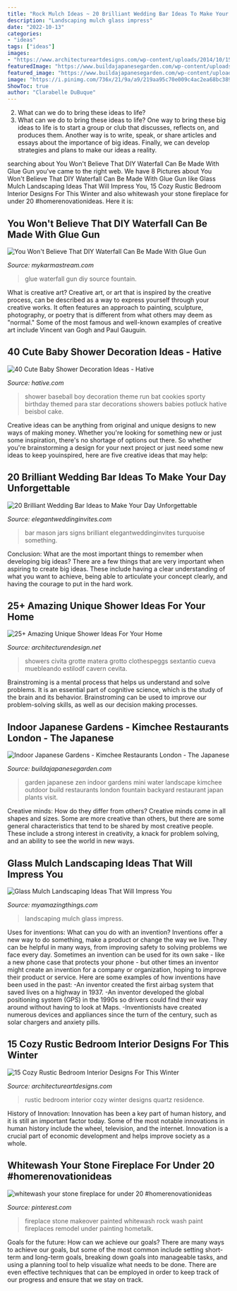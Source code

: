 ```yaml
---
title: "Rock Mulch Ideas ~ 20 Brilliant Wedding Bar Ideas To Make Your Day Unforgettable"
description: "Landscaping mulch glass impress"
date: "2022-10-13"
categories:
- "ideas"
tags: ["ideas"]
images:
- "https://www.architectureartdesigns.com/wp-content/uploads/2014/10/15-Cozy-Rustic-Bedroom-Interior-Designs-For-This-Winter-14-630x420.jpg"
featuredImage: "https://www.buildajapanesegarden.com/wp-content/uploads/2016/02/DSC00002.jpg"
featured_image: "https://www.buildajapanesegarden.com/wp-content/uploads/2016/02/DSC00002.jpg"
image: "https://i.pinimg.com/736x/21/9a/a9/219aa95c70e009c4ac2ea68bc3890556.jpg"
ShowToc: true
author: "Clarabelle DuBuque"
---
```



2. What can we do to bring these ideas to life?
2. What can we do to bring these ideas to life? 
One way to bring these big ideas to life is to start a group or club that discusses, reflects on, and produces them. Another way is to write, speak, or share articles and essays about the importance of big ideas. Finally, we can develop strategies and plans to make our ideas a reality.

	

		
searching about You Won&#039;t Believe That DIY Waterfall Can Be Made With Glue Gun you've came to the right web. We have 8 Pictures about You Won&#039;t Believe That DIY Waterfall Can Be Made With Glue Gun like Glass Mulch Landscaping Ideas That Will Impress You, 15 Cozy Rustic Bedroom Interior Designs For This Winter and also whitewash your stone fireplace for under 20 #homerenovationideas. Here it is:
		
    
## You Won&#039;t Believe That DIY Waterfall Can Be Made With Glue Gun

<img loading=lazy src="https://mykarmastream.com/wp-content/uploads/2017/05/hot-glue-fountain-2.jpg" onerror="this.onerror=null;this.src='https://tse4.mm.bing.net/th?id=OIP.pwqXBI9j7ohTlbjUToUcOwHaJ4&amp;pid=15.1';" alt="You Won&#039;t Believe That DIY Waterfall Can Be Made With Glue Gun">

_Source: mykarmastream.com_

>glue waterfall gun diy source fountain. 

	

What is creative art?
Creative art, or art that is inspired by the creative process, can be described as a way to express yourself through your creative works. It often features an approach to painting, sculpture, photography, or poetry that is different from what others may deem as "normal." Some of the most famous and well-known examples of creative art include Vincent van Gogh and Paul Gauguin.

    
## 40 Cute Baby Shower Decoration Ideas - Hative

<img loading=lazy src="https://hative.com/wp-content/uploads/2014/02/baby-shower-ideas/baseball-baby-shower-for-boy-22.jpg" onerror="this.onerror=null;this.src='https://tse3.mm.bing.net/th?id=OIP.mu3_KkbzPafzVcLmBZ5qcAHaKE&amp;pid=15.1';" alt="40 Cute Baby Shower Decoration Ideas - Hative">

_Source: hative.com_

>shower baseball boy decoration theme run bat cookies sporty birthday themed para star decorations showers babies potluck hative beisbol cake. 

	

Creative ideas can be anything from original and unique designs to new ways of making money. Whether you're looking for something new or just some inspiration, there's no shortage of options out there. So whether you're brainstorming a design for your next project or just need some new ideas to keep youinspired, here are five creative ideas that may help: 

    
## 20 Brilliant Wedding Bar Ideas To Make Your Day Unforgettable

<img loading=lazy src="https://www.elegantweddinginvites.com/wedding-blog/wp-content/uploads/2015/05/brilliant-wedding-bar-ideas-with-mason-jars-and-chalkboard-signs.jpg" onerror="this.onerror=null;this.src='https://tse2.mm.bing.net/th?id=OIP.YIgBi7O2-GbCj_a92EtVwQHaLH&amp;pid=15.1';" alt="20 Brilliant Wedding Bar Ideas to Make Your Day Unforgettable">

_Source: elegantweddinginvites.com_

>bar mason jars signs brilliant elegantweddinginvites turquoise something. 

	

Conclusion: What are the most important things to remember when developing big ideas?
There are a few things that are very important when aspiring to create big ideas. These include having a clear understanding of what you want to achieve, being able to articulate your concept clearly, and having the courage to put in the hard work.

    
## 25+ Amazing Unique Shower Ideas For Your Home

<img loading=lazy src="https://cdn.architecturendesign.net/wp-content/uploads/2016/03/AD-Amazing-Unique-Shower-Ideas-For-Your-Home-09.jpg" onerror="this.onerror=null;this.src='https://tse3.mm.bing.net/th?id=OIP.Hmon8JP21sHs6nar90XynAHaLH&amp;pid=15.1';" alt="25+ Amazing Unique Shower Ideas For Your Home">

_Source: architecturendesign.net_

>showers civita grotte matera grotto clothespeggs sextantio cueva muebleando estilodf cavern cevita. 

	

Brainstroming is a mental process that helps us understand and solve problems. It is an essential part of cognitive science, which is the study of the brain and its behavior. Brainstroming can be used to improve our problem-solving skills, as well as our decision making processes.

    
## Indoor Japanese Gardens - Kimchee Restaurants London - The Japanese

<img loading=lazy src="https://www.buildajapanesegarden.com/wp-content/uploads/2016/02/DSC00002.jpg" onerror="this.onerror=null;this.src='https://tse2.mm.bing.net/th?id=OIP.SJcLYJrXmowTfip1tyEDAAHaFj&amp;pid=15.1';" alt="Indoor Japanese Gardens - Kimchee Restaurants London - The Japanese">

_Source: buildajapanesegarden.com_

>garden japanese zen indoor gardens mini water landscape kimchee outdoor build restaurants london fountain backyard restaurant japan plants visit. 

	

Creative minds: How do they differ from others?
Creative minds come in all shapes and sizes. Some are more creative than others, but there are some general characteristics that tend to be shared by most creative people. These include a strong interest in creativity, a knack for problem solving, and an ability to see the world in new ways.

    
## Glass Mulch Landscaping Ideas That Will Impress You

<img loading=lazy src="http://myamazingthings.com/wp-content/uploads/2017/04/landscape6-768x1024.jpg" onerror="this.onerror=null;this.src='https://tse1.mm.bing.net/th?id=OIP.MoJtwh-F3Q2AYwpwJrtyWgHaJ4&amp;pid=15.1';" alt="Glass Mulch Landscaping Ideas That Will Impress You">

_Source: myamazingthings.com_

>landscaping mulch glass impress. 

	

Uses for inventions: What can you do with an invention?
Inventions offer a new way to do something, make a product or change the way we live. They can be helpful in many ways, from improving safety to solving problems we face every day. Sometimes an invention can be used for its own sake - like a new phone case that protects your phone - but other times an inventor might create an invention for a company or organization, hoping to improve their product or service. Here are some examples of how inventions have been used in the past: 
-An inventor created the first airbag system that saved lives on a highway in 1937.
-An inventor developed the global positioning system (GPS) in the 1990s so drivers could find their way around without having to look at Maps.
-Inventionists have created numerous devices and appliances since the turn of the century, such as solar chargers and anxiety pills.

    
## 15 Cozy Rustic Bedroom Interior Designs For This Winter

<img loading=lazy src="https://www.architectureartdesigns.com/wp-content/uploads/2014/10/15-Cozy-Rustic-Bedroom-Interior-Designs-For-This-Winter-14-630x420.jpg" onerror="this.onerror=null;this.src='https://tse3.mm.bing.net/th?id=OIP.56GtH54GLqRHIAfZYjEZBAHaE8&amp;pid=15.1';" alt="15 Cozy Rustic Bedroom Interior Designs For This Winter">

_Source: architectureartdesigns.com_

>rustic bedroom interior cozy winter designs quartz residence. 

	

History of Innovation:
Innovation has been a key part of human history, and it is still an important factor today. Some of the most notable innovations in human history include the wheel, television, and the internet. Innovation is a crucial part of economic development and helps improve society as a whole.

    
## Whitewash Your Stone Fireplace For Under 20 #homerenovationideas

<img loading=lazy src="https://i.pinimg.com/736x/21/9a/a9/219aa95c70e009c4ac2ea68bc3890556.jpg" onerror="this.onerror=null;this.src='https://tse1.mm.bing.net/th?id=OIP.-QPuXUDqLtNcQScJZPgSHgAAAA&amp;pid=15.1';" alt="whitewash your stone fireplace for under 20 #homerenovationideas">

_Source: pinterest.com_

>fireplace stone makeover painted whitewash rock wash paint fireplaces remodel under painting hometalk. 

	

Goals for the future: How can we achieve our goals?
There are many ways to achieve our goals, but some of the most common include setting short-term and long-term goals, breaking down goals into manageable tasks, and using a planning tool to help visualize what needs to be done. There are even effective techniques that can be employed in order to keep track of our progress and ensure that we stay on track.

